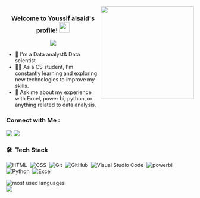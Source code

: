<img width="250" align="right" src="https://c.tenor.com/_DOBjnGspYAAAAAM/code-coding.gif">

<h3 align="center">
  Welcome to Youssif alsaid's profile!
  <img src="https://media.giphy.com/media/hvRJCLFzcasrR4ia7z/giphy.gif" width="28">
</h3>

<!-- Typing SVG by DenverCoder1 - https://github.com/DenverCoder1/readme-typing-svg -->
<p align="center">
  <a href="https://github.com/DenverCoder1/readme-typing-svg"><img src="https://readme-typing-svg.herokuapp.com/?lines=Data-analyst%20And%20Data-scientist;Always%20learning%20new%20things&font=Fira%20Code&center=true&width=440&height=45&color=f75c7e&vCenter=true&size=22"></a>
</p> 

- 🏢 I'm a Data analyst& Data scientist
- 👨‍💻 As a CS student, I'm constantly learning and exploring new technologies to improve my skills.
- 💬 Ask me about my experience with Excel, power bi, python, or anything related to data analysis.

### Connect with Me :

<a href="www.linkedin.com/in/youssif-alsaid" target="_blank"><img src="https://img.shields.io/badge/-Youssif%20Alsaid-0077B5?style=for-the-badge&logo=Linkedin&logoColor=white"/></a>
<a href="https://t.me/Youssif_Alsaid" target="_blank"><img src="https://img.shields.io/badge/-Youssif%20Alsaid-0077B5?style=for-the-badge&logo=Telegram&logoColor=white"/></a>



### 🛠 &nbsp;Tech Stack
![HTML](https://img.shields.io/badge/-HTML-05122A?style=flat&logo=HTML5)&nbsp;
![CSS](https://img.shields.io/badge/-CSS-05122A?style=flat&logo=CSS3&logoColor=1572B6)&nbsp;
![Git](https://img.shields.io/badge/-Git-05122A?style=flat&logo=git)&nbsp;
![GitHub](https://img.shields.io/badge/-GitHub-05122A?style=flat&logo=github)&nbsp;
![Visual Studio Code](https://img.shields.io/badge/-Visual%20Studio%20Code-05122A?style=flat&logo=visual-studio-code&logoColor=007ACC)&nbsp;
![powerbi](https://img.shields.io/badge/-power%20bi%20-05122A?style=flat&logo=powerbi)&nbsp;
![Python](https://img.shields.io/badge/-Python%20-05122A?style=flat&logo=python)&nbsp;
![Excel](https://img.shields.io/badge/-Excel%20-05122A?style=flat&logo=Excel)&nbsp;




<img align="left" src="https://github-readme-stats.vercel.app/api/top-langs?username=youssif-alsaid&show_icons=true&locale=en&layout=compact&theme=radical" alt="most used languages" />
<br>
<a href="https://komarev.com/ghpvc/?username=youssif-alsaid&style=for-the-badge">
    <img src="https://komarev.com/ghpvc/?username=youssif-alsaid&style=for-the-badge">
</a>
